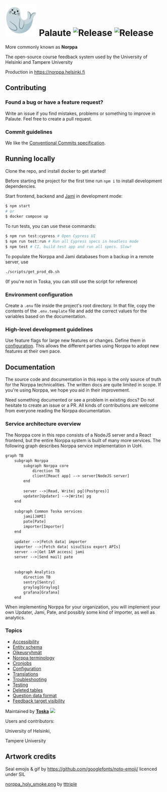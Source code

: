 # <img src=./public/seal.gif width=100px /> Palaute ![Release](https://github.com/UniversityOfHelsinkiCS/palaute/actions/workflows/production.yml/badge.svg) ![Release](https://github.com/UniversityOfHelsinkiCS/palaute/actions/workflows/staging.yml/badge.svg)

More commonly known as **Norppa**

The open-source course feedback system used by the University of Helsinki and Tampere University

Production in <https://norppa.helsinki.fi>

## Contributing

### Found a bug or have a feature request?

Write an issue if you find mistakes, problems or something to improve in Palaute.
Feel free to create a pull request.

### Commit guidelines

We like the [Conventional Commits specification](https://www.conventionalcommits.org/en/v1.0.0/).

## Running locally

Clone the repo, and install docker to get started!

Before starting the project for the first time run `npm i` to install development dependencies.

Start frontend, backend and [Jami](github.com/UniversityOfHelsinkiCS/jami) in development mode:

```bash
$ npm start
# or
$ docker compose up
```

To run tests, you can use these commands:
```bash
$ npm run test:cypress # Open Cypress UI
$ npm run test:run # Run all Cypress specs in headless mode
$ npm test # CI, build test app and run all specs. Slow!
```

To populate the Norppa and Jami databases from a backup in a remote server, use

```bash
./scripts/get_prod_db.sh
```

(If you're not in Toska, you can still use the script for reference)

### Environment configuration

Create a `.env` file inside the project's root directory. In that file, copy the contents of the `.env.template` file and add the correct values for the variables based on the documentation.

### High-level development guidelines

Use feature flags for large new features or changes. Define them in [configuration](documentation/configuration.md). This allows the different parties using Norppa to adopt new features at their own pace.

## Documentation

The source code and documentation in this repo is the only source of truth for the Norppa technicalities. The written docs are quite limited in scope. If you're using Norppa, we hope you aid in their improvement.

Need something documented or see a problem in existing docs? Do not hesitate to create an issue or a PR. All kinds of contributions are welcome from everyone reading the Norppa documentation.

### Service architecture overview

The Norppa core in this repo consists of a NodeJS server and a React frontend, but the entire Norppa system is built of many more services. The following graph describes Norppa service implementation in UoH.

```mermaid
graph TB
    subgraph Norppa
        subgraph Norppa core
            direction TB
            client[React app] --> server[NodeJS server]
        end

        server -->|Read, Write| pg[(Postgres)]
        updater[Updater] -->|Write| pg
    end

    subgraph Common Toska services
        jami[JAMI]
        pate[Pate]
        importer[Importer]
    end

    updater -->|Fetch data| importer
    importer -->|Fetch data| sisu[Sisu export APIs]
    server -->|Get IAM access| jami
    server -->|Send mail| pate


    subgraph Analytics
        direction TB
        sentry[Sentry]
        graylog[Graylog]
        grafana[Grafana]
    end

```

When implementing Norppa for your organization, you will implement your own Updater, Jami, Pate, and possibly some kind of importer, as well as analytics.

### Topics

- [Accessibility](documentation/accessibility.md)
- [Entity schema](documentation/entity_diagram.md)
- [Oikeusryhmät](documentation/oikeusryhmat.md)
- [Norppa terminology](documentation/terminology.md)
- [Cronjobs](documentation/cronjobs.md)
- [Configuration](documentation/configuration.md)
- [Translations](documentation/translations.md)
- [Troubleshooting](documentation/troubleshooting.md)
- [Testing](documentation/testingdocument.md)
- [Deleted tables](documentation/deleted_tables.md)
- [Question data format](documentation/question_formats.md)
- [Feedback target visibility](documentation/feedback_target_visibility.md)


Maintained by **[Toska](https://toska.dev/)** <img src="https://raw.githubusercontent.com/UniversityOfHelsinkiCS/palaute/382d97e68827acfa56d1a29781e0f94e8777626b/src/client/assets/toscalogo_color.svg" width="100px" />

Users and contributors:

University of Helsinki,

Tampere University

## Artwork credits

Seal emojis & gif by https://github.com/googlefonts/noto-emoji/ licenced under SIL

[norppa_holy_smoke.png](./src/client/assets/norppa_holy_smoke.png) by [tttriple](https://github.com/tttriple)
